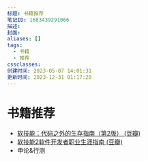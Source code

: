 ```yaml
---
标题: 书籍推荐
笔记ID: 1683439291066
描述: 
封面: 
aliases: []
tags:
  - 书籍
  - 推荐
cssclasses: 
创建时间: 2023-05-07 14:01:31
更新时间: 2023-12-31 01:17:20
---
```


# 书籍推荐

- [软技能：代码之外的生存指南（第2版） (豆瓣)](https://book.douban.com/subject/36044253/)
- [软技能2软件开发者职业生涯指南 (豆瓣)](https://book.douban.com/subject/35043940/)
- 申论&行测
